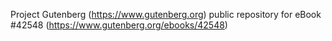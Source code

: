 Project Gutenberg (https://www.gutenberg.org) public repository for eBook #42548 (https://www.gutenberg.org/ebooks/42548)
